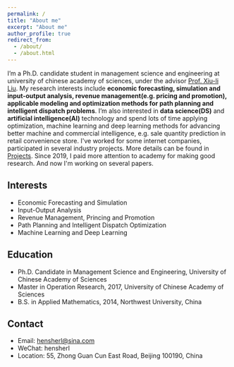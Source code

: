 ```yaml
---
permalink: /
title: "About me"
excerpt: "About me"
author_profile: true
redirect_from: 
  - /about/
  - /about.html
---
```


I’m a Ph.D. candidate student in management science and engineering at university of chinese academy of sciences, under the advisor [Prof. Xiu-li Liu](http://homepage.amss.ac.cn/research/homePage/73790773e2f24c62a39f641c89ade596/myHomePage.html). My research interests include **economic forecasting, simulation and input-output analysis, revenue management(e.g. pricing and promotion), applicable modeling and optimization methods for path planning and intelligent dispatch problems**. I’m also interested in **data science(DS)** and **artificial intelligence(AI)** technology and spend lots of time applying optimization, machine learning and deep learning methods for advancing better machine and commercial intelligence, e.g. sale quantity prediction in retail convenience store. I've worked for some internet companies, participated in several industry projects. More details can be found in [Projects](https://xflee.github.io//projects/). Since 2019, I paid more attention to academy for making good research. And now I'm  working on several papers.

Interests
------
* Economic Forecasting and Simulation
* Input-Output Analysis
* Revenue Management, Princing and Promotion
* Path Planning and Intelligent Dispatch Optimization
* Machine Learning and Deep Learning

Education
------
* Ph.D. Candidate in Management Science and Engineering, University of Chinese Academy of Sciences
* Master in Operation Research, 2017, University of Chinese Academy of Sciences
* B.S. in Applied Mathematics, 2014, Northwest University, China

Contact
------
* Email: hensherl@sina.com
* WeChat: hensherl
* Location: 55, Zhong Guan Cun East Road, Beijing 100190, China
